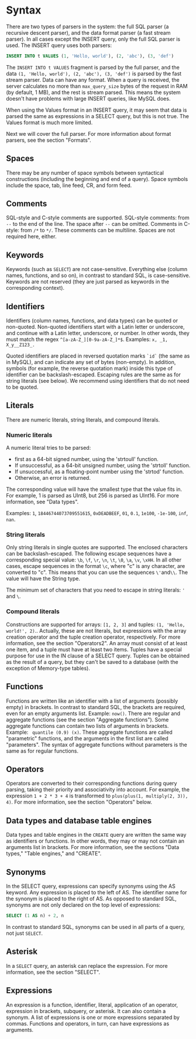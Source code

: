 # Syntax

There are two types of parsers in the system: the full SQL parser (a recursive descent parser), and the data format parser (a fast stream parser).
In all cases except the INSERT query, only the full SQL parser is used.
The INSERT query uses both parsers:

```sql
INSERT INTO t VALUES (1, 'Hello, world'), (2, 'abc'), (3, 'def')
```

The `INSERT INTO t VALUES` fragment is parsed by the full parser, and the data `(1, 'Hello, world'), (2, 'abc'), (3, 'def')` is parsed by the fast stream parser.
Data can have any format. When a query is received, the server calculates no more than `max_query_size` bytes of the request in RAM (by default, 1 MB), and the rest is stream parsed.
This means the system doesn't have problems with large INSERT queries, like MySQL does.

When using the Values format in an INSERT query, it may seem that data is parsed the same as expressions in a SELECT query, but this is not true. The Values format is much more limited.

Next we will cover the full parser. For more information about format parsers, see the section "Formats".

## Spaces

There may be any number of space symbols between syntactical constructions (including the beginning and end of a query). Space symbols include the space, tab, line feed, CR, and form feed.

## Comments

SQL-style and C-style comments are supported.
SQL-style comments: from `--` to the end of the line. The space after `--` can be omitted.
Comments in C-style: from `/*`  to `*/`. These comments can be multiline. Spaces are not required here, either.

## Keywords

Keywords (such as `SELECT`) are not case-sensitive. Everything else (column names, functions, and so on), in contrast to standard SQL, is case-sensitive. Keywords are not reserved (they are just parsed as keywords in the corresponding context).

## Identifiers

Identifiers (column names, functions, and data types) can be quoted or non-quoted.
Non-quoted identifiers start with a Latin letter or underscore, and continue with a Latin letter, underscore, or number. In other words, they must match the regex `^[a-zA-Z_][0-9a-zA-Z_]*$`. Examples: `x, _1, X_y__Z123_.`

Quoted identifiers are placed in reversed quotation marks `` `id` `` (the same as in MySQL), and can indicate any set of bytes (non-empty). In addition, symbols (for example, the reverse quotation mark) inside this type of identifier can be backslash-escaped. Escaping rules are the same as for string literals (see below).
We recommend using identifiers that do not need to be quoted.

## Literals

There are numeric literals, string literals, and compound literals.

### Numeric literals

A numeric literal tries to be parsed:

- first as a 64-bit signed number, using the 'strtoull' function.
- If unsuccessful, as a 64-bit unsigned number, using the 'strtoll' function.
- If unsuccessful, as a floating-point number using the 'strtod' function.
- Otherwise, an error is returned.

The corresponding value will have the smallest type that the value fits in.
For example, 1 is parsed as UInt8, but 256 is parsed as UInt16. For more information, see "Data types".

Examples: `1`, `18446744073709551615`, `0xDEADBEEF`, `01`, `0.1`, `1e100`, `-1e-100`, `inf`, `nan`.

### String literals

Only string literals in single quotes are supported. The enclosed characters can be backslash-escaped. The following escape sequences have a corresponding special value: `\b`, `\f`, `\r`, `\n`, `\t`, `\0`, `\a`, `\v`, `\xHH`. In all other cases, escape sequences in the format `\c`, where "c" is any character, are converted to "c". This means that you can use the sequences `\'`and`\\`. The value will have the String type.

The minimum set of characters that you need to escape in string literals: `'` and `\`.

### Compound literals

Constructions are supported for arrays: `[1, 2, 3]` and tuples: `(1, 'Hello, world!', 2)`..
Actually, these are not literals, but expressions with the array creation operator and the tuple creation operator, respectively.
For more information, see the section "Operators2".
An array must consist of at least one item, and a tuple must have at least two items.
Tuples have a special purpose for use in the IN clause of a SELECT query. Tuples can be obtained as the result of a query, but they can't be saved to a database (with the exception of Memory-type tables).

## Functions

Functions are written like an identifier with a list of arguments (possibly empty) in brackets. In contrast to standard SQL, the brackets are required, even for an empty arguments list. Example: `now()`.
There are regular and aggregate functions (see the section "Aggregate functions"). Some aggregate functions can contain two lists of arguments in brackets. Example: ` quantile (0.9) (x)`. These aggregate functions are called "parametric" functions, and the arguments in the first list are called "parameters". The syntax of aggregate functions without parameters is the same as for regular functions.

## Operators

Operators are converted to their corresponding functions during query parsing, taking their priority and associativity into account.
For example, the expression `1 + 2 * 3 + 4` is transformed to `plus(plus(1, multiply(2, 3)), 4)`.
For more information, see the section "Operators" below.

## Data types and database table engines

Data types and table engines in the `CREATE` query are written the same way as identifiers or functions. In other words, they may or may not contain an arguments list in brackets. For more information, see the sections "Data types," "Table engines," and "CREATE".

## Synonyms

In the SELECT query, expressions can specify synonyms using the AS keyword. Any expression is placed to the left of AS. The identifier name for the synonym is placed to the right of AS. As opposed to standard SQL, synonyms are not only declared on the top level of expressions:

```sql
SELECT (1 AS n) + 2, n
```

In contrast to standard SQL, synonyms can be used in all parts of a query, not just `SELECT`.

## Asterisk

In a `SELECT` query, an asterisk can replace the expression. For more information, see the section "SELECT".

## Expressions

An expression is a function, identifier, literal, application of an operator, expression in brackets, subquery, or asterisk. It can also contain a synonym.
A list of expressions is one or more expressions separated by commas.
Functions and operators, in turn, can have expressions as arguments.


